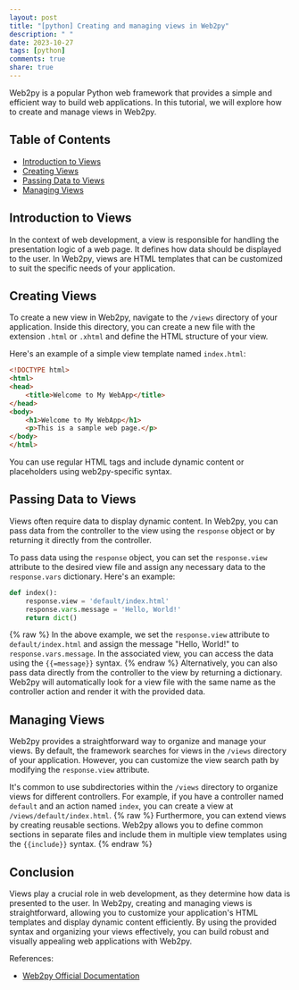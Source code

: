 ```yaml
---
layout: post
title: "[python] Creating and managing views in Web2py"
description: " "
date: 2023-10-27
tags: [python]
comments: true
share: true
---
```


Web2py is a popular Python web framework that provides a simple and efficient way to build web applications. In this tutorial, we will explore how to create and manage views in Web2py.

## Table of Contents
- [Introduction to Views](#introduction-to-views)
- [Creating Views](#creating-views)
- [Passing Data to Views](#passing-data-to-views)
- [Managing Views](#managing-views)

## Introduction to Views

In the context of web development, a view is responsible for handling the presentation logic of a web page. It defines how data should be displayed to the user. In Web2py, views are HTML templates that can be customized to suit the specific needs of your application.

## Creating Views

To create a new view in Web2py, navigate to the `/views` directory of your application. Inside this directory, you can create a new file with the extension `.html` or `.xhtml` and define the HTML structure of your view.

Here's an example of a simple view template named `index.html`:

```html
<!DOCTYPE html>
<html>
<head>
    <title>Welcome to My WebApp</title>
</head>
<body>
    <h1>Welcome to My WebApp</h1>
    <p>This is a sample web page.</p>
</body>
</html>
```

You can use regular HTML tags and include dynamic content or placeholders using web2py-specific syntax.

## Passing Data to Views

Views often require data to display dynamic content. In Web2py, you can pass data from the controller to the view using the `response` object or by returning it directly from the controller.

To pass data using the `response` object, you can set the `response.view` attribute to the desired view file and assign any necessary data to the `response.vars` dictionary. Here's an example:

```python
def index():
    response.view = 'default/index.html'
    response.vars.message = 'Hello, World!'
    return dict()
```
{% raw %}
In the above example, we set the `response.view` attribute to `default/index.html` and assign the message "Hello, World!" to `response.vars.message`. In the associated view, you can access the data using the `{{=message}}` syntax.
{% endraw %}
Alternatively, you can also pass data directly from the controller to the view by returning a dictionary. Web2py will automatically look for a view file with the same name as the controller action and render it with the provided data.

## Managing Views

Web2py provides a straightforward way to organize and manage your views. By default, the framework searches for views in the `/views` directory of your application. However, you can customize the view search path by modifying the `response.view` attribute.

It's common to use subdirectories within the `/views` directory to organize views for different controllers. For example, if you have a controller named `default` and an action named `index`, you can create a view at `/views/default/index.html`.
{% raw %}
Furthermore, you can extend views by creating reusable sections. Web2py allows you to define common sections in separate files and include them in multiple view templates using the `{{include}}` syntax.
{% endraw %}
## Conclusion

Views play a crucial role in web development, as they determine how data is presented to the user. In Web2py, creating and managing views is straightforward, allowing you to customize your application's HTML templates and display dynamic content efficiently. By using the provided syntax and organizing your views effectively, you can build robust and visually appealing web applications with Web2py.

References:
- [Web2py Official Documentation](https://www.web2py.com/)